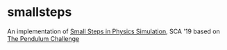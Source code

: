 # smallsteps
An implementation of [Small Steps in Physics Simulation](http://mmacklin.com/smallsteps.pdf), SCA '19 based on [The Pendulum Challenge](https://matthias-research.github.io/pages/challenges/pendulum.html)
